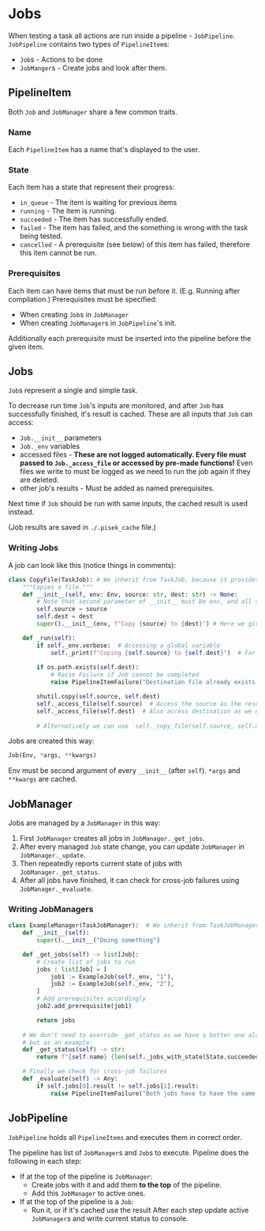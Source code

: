 # Jobs
When testing a task all actions are run inside a pipeline - `JobPipeline`.
`JobPipeline` contains two types of `PipelineItem`s:
 - `Job`s - Actions to be done
 - `JobManger`s - Create jobs and look after them.

## PipelineItem
Both `Job` and `JobManager` share a few common traits.

### Name
Each `PipelineItem` has a name that's displayed to the user.

### State
Each item has a state that represent their progress:
 - `in_queue` - The item is waiting for previous items
 - `running` - The item is running.
 - `succeeded` - The item has successfully ended.
 - `failed` - The item has failed, and the something is wrong with the task being tested.
 - `cancelled` - A prerequisite (see below) of this item has failed, therefore this item cannot be run.

### Prerequisites
Each item can have items that must be run before it. (E.g. Running after compilation.) 
Prerequisites must be specified:
 - When creating `Job`s in `JobManager`
 - When creating `JobManager`s in `JobPipeline`'s init.

Additionally each prerequisite must be inserted into the pipeline before the given item.

## Jobs
`Job`s represent a single and simple task.

To decrease run time `Job`'s inputs are monitored, and after `Job` has successfully finished,
it's result is cached. These are all inputs that `Job` can access:
 - `Job.__init__` parameters
 - `Job._env` variables
 - accessed files - **These are not logged automatically. Every file must passed to `Job._access_file` or accessed by pre-made functions!** Even files we write to must be logged as we need to run the job again if they are deleted.
 - other job's results - Must be added as named prerequisites. 

Next time if `Job` should be run with same inputs, the cached result is used instead.

(Job results are saved in `./.pisek_cache` file.)

### Writing Jobs
A job can look like this (notice things in comments):
```py
class CopyFile(TaskJob): # We inherit from TaskJob, because it provides useful methods
    """Copies a file."""
    def __init__(self, env: Env, source: str, dest: str) -> None:
        # Note that second parameter of __init__ must be env, and all subsequent are cached
        self.source = source
        self.dest = dest
        super().__init__(env, f"Copy {source} to {dest}") # Here we give name of the job

    def _run(self):
        if self._env.verbose:  # Accessing a global variable
            self._print(f"Coping {self.source} to {self.dest}")  # For printing to terminal use Job._print
        
        if os.path.exists(self.dest):
            # Raise Failure if Job cannot be completed 
            raise PipelineItemFailure("Destination file already exists.")

        shutil.copy(self.source, self.dest)
        self._access_file(self.source)  # Access the source as the result depends on it
        self._access_file(self.dest)  # Also access destination as we need to run the job again if it has changed
        
        # Alternatively we can use `self._copy_file(self.source, self.dest)` with automatic logging
```

Jobs are created this way:
```py
Job(Env, *args, **kwargs)
```
Env must be second argument of every `__init__` (after `self`).
`*args` and `**kwargs` are cached.

## JobManager
Jobs are managed by a `JobManager` in this way:
1. First `JobManager` creates all jobs in `JobManager._get_jobs`.
2. After every managed `Job` state change, you can update `JobManager` in `JobManager._update`. 
3. Then repeatedly reports current state of jobs with `JobManager._get_status`.
4. After all jobs have finished, it can check for cross-job failures using `JobManager._evaluate`.

### Writing JobManagers
```py
class ExampleManager(TaskJobManager):  # We inherit from TaskJobManager again for more methods
    def __init__(self):
        super().__init__("Doing something")

    def _get_jobs(self) -> list[Job]:
        # Create list of jobs to run
        jobs : list[Job] = [
            job1 := ExampleJob(self._env, "1"),
            job2 := ExampleJob(self._env, "2"),
        ]
        # Add prerequisites accordingly 
        job2.add_prerequisite(job1)

        return jobs
    
    # We don't need to override _get_status as we have a better one already
    # but as an example:
    def _get_status(self) -> str:
        return f"{self.name} {len(self._jobs_with_state(State.succeeded))}/{len(self.jobs)}"

    # Finally we check for cross-job failures
    def _evaluate(self) -> Any:
        if self.jobs[0].result != self.jobs[1].result:
            raise PipelineItemFailure("Both jobs have to have the same result.")
```

## JobPipeline
`JobPipeline` holds all `PipelineItems` and executes them in correct order.

The pipeline has list of `JobManager`s and `Job`s to execute.
Pipeline does the following in each step:
 - If at the top of the pipeline is `JobManager`:
   - Create jobs with it and add them **to the top** of the pipeline.
   - Add this `JobManager` to active ones.
 - If at the top of the pipeline is a `Job`:
    - Run it, or if it's cached use the result
After each step update active `JobManager`s and write current status to console.

